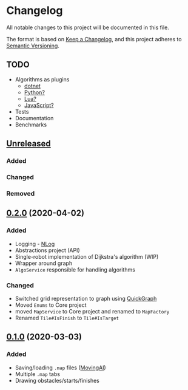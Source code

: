 ﻿# Changelog
All notable changes to this project will be documented in this file.

The format is based on [Keep a Changelog](https://keepachangelog.com/en/1.0.0/),
and this project adheres to [Semantic Versioning](https://semver.org/spec/v2.0.0.html).

## TODO
- Algorithms as plugins
    - [dotnet](https://docs.microsoft.com/en-us/dotnet/core/tutorials/creating-app-with-plugin-support)
    - [Python?](https://stackoverflow.com/a/53612533)
    - [Lua?](https://www.moonsharp.org/)
    - [JavaScript?](https://github.com/Microsoft/ClearScript)
- Tests
- Documentation
- Benchmarks

## [Unreleased]
### Added

### Changed

### Removed

## [0.2.0] (2020-04-02)
### Added
- Logging - [NLog](https://nlog-project.org/)
- Abstractions project (API)
- Single-robot implementation of Dijkstra's algorithm (WIP)
- Wrapper around graph
- `AlgoService` responsible for handling algorithms

### Changed
- Switched grid representation to graph using [QuickGraph](https://yaccconstructor.github.io/QuickGraph/)
- Moved `Enums` to Core project
- moved `MapService` to Core project and renamed to `MapFactory`
- Renamed `Tile#IsFinish` to `Tile#IsTarget`

## [0.1.0] (2020-03-03)
### Added
- Saving/loading `.map` files ([MovingAI](https://www.movingai.com/benchmarks/formats.html))
- Multiple `.map` tabs
- Drawing obstacles/starts/finishes


[Unreleased]: https://github.com/seky16/MultiRobotSimulator/compare/v0.2.0...HEAD
[0.2.0]: https://github.com/seky16/MultiRobotSimulator/compare/v0.1.0...v0.2.0
[0.1.0]: https://github.com/seky16/MultiRobotSimulator/compare/v0.1.0